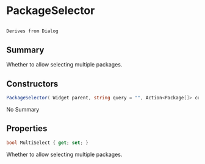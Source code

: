 # PackageSelector

## 
```c#
Derives from Dialog
```

## Summary

Whether to allow selecting multiple packages.
## Constructors

```c#
PackageSelector( Widget parent, string query = "", Action<Package[]> confirm = null, Package[] defaultSelection = null) 
```
No Summary
## Properties

```c#
bool MultiSelect { get; set; } 
```
Whether to allow selecting multiple packages.
